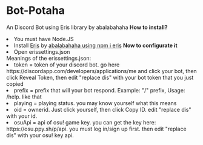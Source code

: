# Bot-Potaha
An Discord Bot using Eris library by abalabahaha
<strong>How to install?</strong>
<li>You must have Node.JS</li>
<li>Install <a href="https://github.com/abalabahaha/eris">Eris</a> by <a href="https://github.com/abalabahaha">abalabahaha using npm i eris</a>
<strong>Now to configurate it</strong>
<li>Open erissettings.json</li>
Meanings of the erissettings.json:
<li>token = token of your discord bot. go here https://discordapp.com/developers/applications/me and click your bot, then click Reveal Token, then edit "replace dis" with your bot token that you just copied</li>
<li>prefix = prefix that will your bot respond. Example: "/" prefix, Usage: /help. like that</li>
<li>playing = playing status. you may know yourself what this means</li>
<li>oid = ownerid. Just click yourself, then click Copy ID. edit "replace dis" with your id.</li>
<li>osuApi = api of osu! game key. you can get the key here: https://osu.ppy.sh/p/api. you must log in/sign up first. then edit "replace dis" with your osu! key api.</li>

